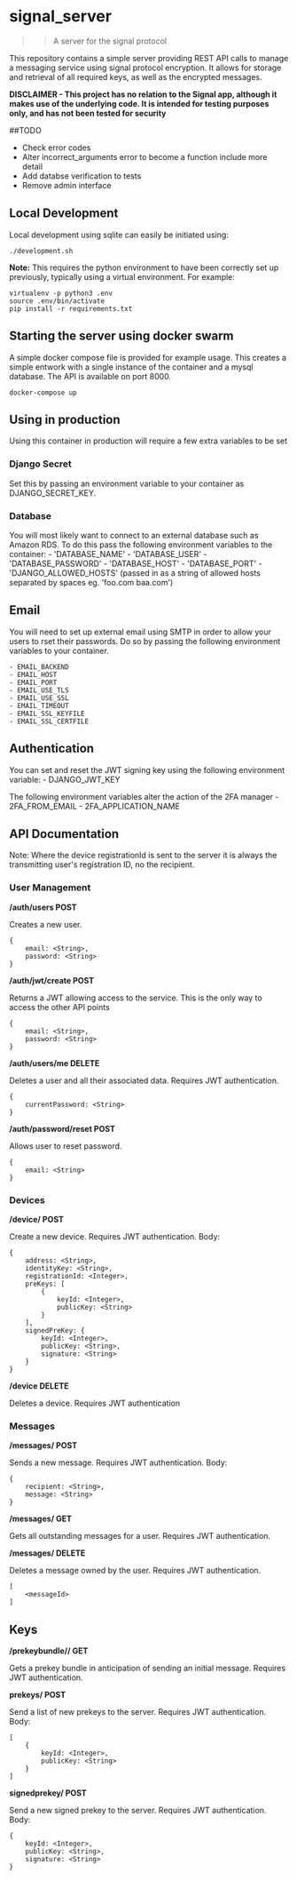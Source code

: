 # signal_server
>> A server for the signal protocol

This repository contains a simple server providing REST API calls to manage a messaging service using signal protocol encryption. It allows for storage and retrieval of all required keys, as well as the encrypted messages.

**DISCLAIMER - This project has no relation to the Signal app, although it makes use of the underlying code. It is intended for testing purposes only, and has not been tested for security**

##TODO
- Check error codes
- Alter incorrect_arguments error to become a function include more detail
- Add databse verification to tests
- Remove admin interface

## Local Development
Local development using sqlite can easily be initiated using:
```
./development.sh
```

**Note:** This requires the python environment to have been correctly set up previously, typically using a virtual environment. For example:
```
virtualenv -p python3 .env
source .env/bin/activate
pip install -r requirements.txt
```

## Starting the server using docker swarm
A simple docker compose file is provided for example usage. This creates a simple entwork with a single instance of the container and a mysql database. The API is available on port 8000.
```
docker-compose up
```

## Using in production
Using this container in production will require a few extra variables to be set

### Django Secret
Set this by passing an environment variable to your container as DJANGO_SECRET_KEY.

### Database
You will most likely want to connect to an external database such as Amazon RDS. To do this pass the following environment variables to the container:
    - 'DATABASE_NAME'
    - 'DATABASE_USER'
    - 'DATABASE_PASSWORD'
    - 'DATABASE_HOST'
    - 'DATABASE_PORT'
    - 'DJANGO_ALLOWED_HOSTS' (passed in as a string of allowed hosts separated by spaces eg. 'foo.com baa.com')

## Email
You will need to set up external email using SMTP in order to allow your users to rset their passwords. Do so by passing the following environment variables to your container.

	- EMAIL_BACKEND
	- EMAIL_HOST
	- EMAIL_PORT
	- EMAIL_USE_TLS
	- EMAIL_USE_SSL
	- EMAIL_TIMEOUT
	- EMAIL_SSL_KEYFILE
	- EMAIL_SSL_CERTFILE

## Authentication
You can set and reset the JWT signing key using the following environment variable:
	- DJANGO_JWT_KEY

The following environment variables alter the action of the 2FA manager
	- 2FA_FROM_EMAIL
	- 2FA_APPLICATION_NAME

## API Documentation

Note: Where the device registrationId is sent to the server it is always the transmitting user's registration ID, no the recipient.

### User Management

**/auth/users POST**

Creates a new user.
```
{
	email: <String>,
    password: <String>
}
```

**/auth/jwt/create POST**

Returns a JWT allowing access to the service. This is the only way to access the other API points
```
{
    email: <String>,
    password: <String>
}
```

**/auth/users/me DELETE**

Deletes a user and all their associated data. Requires JWT authentication.
```
{
    currentPassword: <String>
}
```

**/auth/password/reset POST**

Allows user to reset password.
```
{
	email: <String>
}
```

### Devices

**/device/ POST**

Create a new device. Requires JWT authentication.
Body:
```
{
	address: <String>,
	identityKey: <String>,
	registrationId: <Integer>,
	preKeys: [
		{
			keyId: <Integer>,
			publicKey: <String>
		}
	],
	signedPreKey: {
		keyId: <Integer>,
		publicKey: <String>,
		signature: <String>
	}
}
```

**/device DELETE**

Deletes a device. Requires JWT authentication


### Messages

**/messages/<deviceRegistrationID> POST**

Sends a new message. Requires JWT authentication.
Body:
```
{
	recipient: <String>,
	message: <String>
}
```

**/messages/<deviceRegistrationID> GET**

Gets all outstanding messages for a user. Requires JWT authentication.

**/messages/<deviceRegistrationID> DELETE**

Deletes a message owned by the user. Requires JWT authentication.

```
[
	<messageId>
]
```

## Keys

**/prekeybundle/<recipientEmail>/<deviceRegistrationID> GET**

Gets a prekey bundle in anticipation of sending an initial message. Requires JWT authentication.

**prekeys/<deviceRegistrationID> POST**

Send a list of new prekeys to the server. Requires JWT authentication.
Body:
```
[
	{
		keyId: <Integer>,
		publicKey: <String>
	}
]
```

**signedprekey/<deviceRegistrationID> POST**

Send a new signed prekey to the server. Requires JWT authentication.
Body:
```
{
	keyId: <Integer>,
	publicKey: <String>,
	signature: <String>
}
```


